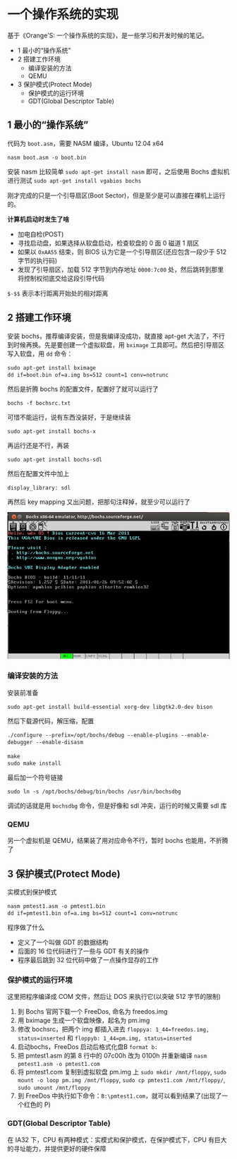 # 一个操作系统的实现

基于《Orange'S: 一个操作系统的实现》，是一些学习和开发时候的笔记。

<!-- MarkdownTOC -->

- 1 最小的“操作系统”
- 2 搭建工作环境
    - 编译安装的方法
    - QEMU
- 3 保护模式(Protect Mode)
    - 保护模式的运行环境
    - GDT(Global Descriptor Table)

<!-- /MarkdownTOC -->


## 1 最小的“操作系统”

代码为 `boot.asm`，需要 NASM 编译，Ubuntu 12.04 x64

    nasm boot.asm -o boot.bin

安装 nasm 比较简单 `sudo apt-get install nasm` 即可，之后使用 Bochs 虚拟机进行测试 `sudo apt-get install vgabios bochs`

刚才完成的只是一个引导扇区(Boot Sector)，但是至少是可以直接在裸机上运行的。

**计算机启动时发生了啥**

+ 加电自检(POST)
+ 寻找启动盘，如果选择从软盘启动，检查软盘的 0 面 0 磁道 1 扇区
+ 如果以 `OxAA55` 结束，则 BIOS 认为它是一个引导扇区(还应包含一段少于 512 字节的执行码)
+ 发现了引导扇区，加载 512 字节到内存地址 `0000:7c00` 处，然后跳转到那里将控制权彻底交给这段引导代码

`$-$$` 表示本行距离开始处的相对距离

## 2 搭建工作环境

安装 bochs，推荐编译安装，但是我编译没成功，就直接 apt-get 大法了，不行到时候再换。先是要创建一个虚拟软盘，用 `bximage` 工具即可。然后把引导扇区写入软盘，用 `dd` 命令：

    sudo apt-get install bximage
    dd if=boot.bin of=a.img bs=512 count=1 conv=notrunc

然后是折腾 bochs 的配置文件，配置好了就可以运行了

    bochs -f bochsrc.txt

可惜不能运行，说有东西没装好，于是继续装

    sudo apt-get install bochs-x

再运行还是不行，再装

    sudo apt-get install bochs-sdl

然后在配置文件中加上

    display_library: sdl

再然后 key mapping 又出问题，把那句注释掉，就至少可以运行了

![bos1](./_resources/bos1.jpg)

### 编译安装的方法

安装前准备

    sudo apt-get install build-essential xorg-dev libgtk2.0-dev bison

然后下载源代码，解压缩，配置

    ./configure --prefix=/opt/bochs/debug --enable-plugins --enable-debugger --enable-disasm

    make
    sudo make install

最后加一个符号链接

    sudo ln -s /opt/bochs/debug/bin/bochs /usr/bin/bochsdbg

调试的话就是用 `bochsdbg` 命令，但是好像和 sdl 冲突，运行的时候又需要 sdl 库

### QEMU

另一个虚拟机是 QEMU，结果装了用对应命令不行，暂时 bochs 也能用，不折腾了

## 3 保护模式(Protect Mode)

实模式到保护模式

    nasm pmtest1.asm -o pmtest1.bin
    dd if=pmtest1.bin of=a.img bs=512 count=1 conv=notrunc

程序做了什么

+ 定义了一个叫做 GDT 的数据结构
+ 后面的 16 位代码进行了一些与 GDT 有关的操作
+ 程序最后跳到 32 位代码中做了一点操作显存的工作

### 保护模式的运行环境

这里把程序编译成 COM 文件，然后让 DOS 来执行它(以突破 512 字节的限制)

1. 到 Bochs 官网下载一个 FreeDos, 命名为 freedos.img
2. 用 bximage 生成一个软盘映像，起名为 pm.img
3. 修改 bochsrc，把两个 img 都插入进去 `floppya: 1_44=freedos.img, status=inserted` 和 `floppyb: 1_44=pm.img, status=inserted`
4. 启动bochs，FreeDos 启动后格式化盘B `format b:`
5. 把 pmtest1.asm 的第 8 行中的 07c00h 改为 0100h 并重新编译 `nasm pmtest1.asm -o pmtest1.com`
6. 将 pmtest1.com 复制到虚拟软盘 pm.img 上 `sudo mkdir /mnt/floppy`, `sudo mount -o loop pm.img /mnt/floppy`, `sudo cp pmtest1.com /mnt/floppy/`, `sudo umount /mnt/floppy`
7. 到 FreeDos 中执行如下命令：`B:\pmtest1.com`，就可以看到结果了(出现了一个红色的 P)

### GDT(Global Descriptor Table)

在 IA32 下，CPU 有两种模式：实模式和保护模式，在保护模式下，CPU 有巨大的寻址能力，并提供更好的硬件保障
